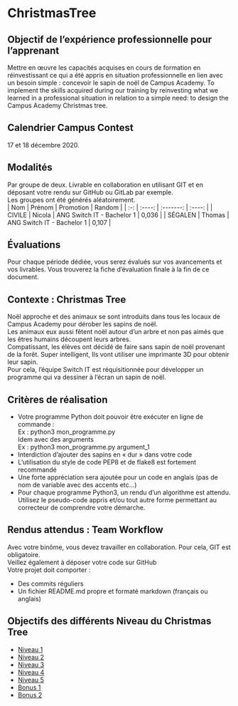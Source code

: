 # ChristmasTree

## Objectif de l’expérience professionnelle pour l’apprenant
Mettre en œuvre les capacités acquises en cours de formation en réinvestissant ce qui a été appris en situation professionnelle en lien avec un besoin simple : concevoir le sapin de noël de Campus Academy. 
To implement the skills acquired during our training by reinvesting what we learned in a professional situation in relation to a simple need: to design the Campus Academy Christmas tree.


## Calendrier Campus Contest
17 et 18 décembre 2020.  


## Modalités
Par groupe de deux. Livrable en collaboration en utilisant GIT et en déposant votre rendu sur GitHub ou GitLab par exemple.  
Les groupes ont été générés aléatoirement.  
| Nom | Prénom | Promotion | Random |
| :-: | :----: | :-------: | :----: |
| CIVILE | Nicola | ANG Switch IT - Bachelor 1 | 0,036 |
| SÉGALEN | Thomas | ANG Switch IT - Bachelor 1 | 0,107 |


## Évaluations
Pour chaque période dédiée, vous serez évalués sur vos avancements et vos livrables. Vous trouverez la fiche d’évaluation finale à la fin de ce document.  


## Contexte : Christmas Tree
Noël approche et des animaux se sont introduits dans tous les locaux de Campus Academy pour dérober les sapins de noël.  
Les animaux eux aussi fêtent noël autour d’un arbre et non pas aimés que les êtres humains découpent leurs arbres.  
Compatissant, les élèves ont décidé de faire sans sapin de noël provenant de la forêt. Super intelligent, Ils vont utiliser une imprimante 3D pour obtenir leur sapin.  
Pour cela, l’équipe Switch IT est réquisitionnée pour développer un programme qui va dessiner à l’écran un sapin de noël.  


## Critères de réalisation
- Votre programme Python doit pouvoir être exécuter en ligne de commande :  
Ex : python3 mon_programme.py  
Idem avec des arguments  
Ex : python3 mon_programme.py argument_1  
- Interdiction d’ajouter des sapins en « dur » dans votre code  
- L’utilisation du style de code PEP8 et de flake8 est fortement recommandé  
- Une forte appréciation sera ajoutée pour un code en anglais (pas de nom de variable avec des accents etc…)  
- Pour chaque programme Python3, un rendu d’un algorithme est attendu. Utilisez le pseudo-code appris et/ou tout autre forme permettant au correcteur de comprendre votre démarche.  

## Rendus attendus : Team Workflow
Avec votre binôme, vous devez travailler en collaboration. Pour cela, GIT est obligatoire.  
Veillez également à déposer votre code sur GitHub  
Votre projet doit comporter :  
- Des commits réguliers  
- Un fichier README.md propre et formaté markdown (français ou anglais)  


## Objectifs des différents Niveau du Christmas Tree
- [Niveau 1](https://github.com/ThomasSEGALEN/ChristmasTree/blob/main/Level%201/README.md#objective-)  
- [Niveau 2](https://github.com/ThomasSEGALEN/ChristmasTree/blob/main/Level%202/README.MD#objective-)  
- [Niveau 3](https://github.com/ThomasSEGALEN/ChristmasTree/blob/main/Level%203/README.MD#objective-)  
- [Niveau 4](https://github.com/ThomasSEGALEN/ChristmasTree/blob/main/Level%204/README.MD#objective-)  
- [Niveau 5](https://github.com/ThomasSEGALEN/ChristmasTree/blob/main/Level%205/README.MD#objective-)  
- [Bonus 1](https://github.com/ThomasSEGALEN/ChristmasTree/blob/main/Bonus%201/README.MD#objective-)
- [Bonus 2](https://github.com/ThomasSEGALEN/ChristmasTree/blob/main/Bonus%201/README.MD#objective-)
